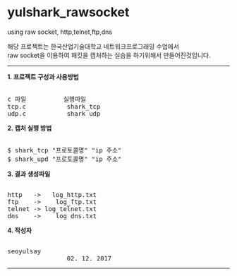# yulshark_rawsocket
using raw socket, http,telnet,ftp,dns

해당 프로젝트는 한국산업기술대학교 네트워크프로그래밍 수업에서 </br> raw socket을 이용하여 패킷을 캡처하는 실습을 하기위해서 만들어진것입니다.
***
<b>1. 프로젝트 구성과 사용방법</b>
<pre> 
c 파일          실행파일
tcp.c           shark_tcp
udp.c           shark_udp
</pre>
<b>2. 캡처 실행 방법</b>
<pre> 
$ shark_tcp "프로토콜명" "ip 주소"
$ shark_upd "프로토콜명" "ip 주소"
</pre>
<b>3. 결과 생성파일</b>
<pre> 
http   ->   log_http.txt
ftp    ->    log_ftp.txt
telnet -> log_telnet.txt
dns    ->    log_dns.txt
</pre>

<b>4. 작성자</b>
<pre> 
seoyulsay
                02. 12. 2017
</pre>
***
